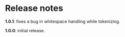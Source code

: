# Release notes


**1.0.1**:  fixes a bug in whitespace handling while tokenizing.

**1.0.0**:  initial release.
